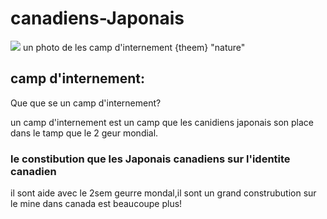  # canadiens-Japonais
<img src="https://d3d0lqu00lnqvz.cloudfront.net/media/media/92aa135b-0f74-4928-9aa5-bb75671a11bc.jpg"/> 
un photo de les camp d'internement
{theem} "nature"




## camp d'internement:




 Que que se un camp d'internement?

   un camp d'internement est un camp que les canidiens japonais son place dans 
    le tamp que le 2 geur mondial.
    
    
    
    
### le constibution que les Japonais canadiens sur l'identite canadien


il sont aide avec le 2sem geurre mondal,il sont un grand construbution sur le mine dans canada est beaucoupe plus!





  
  
  
  
  






